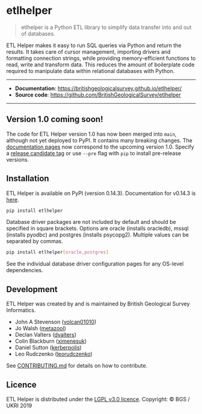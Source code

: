 # etlhelper

> etlhelper is a Python ETL library to simplify data transfer into and out of databases.

ETL Helper makes it easy to run SQL queries via Python and return the
results.
It takes care of cursor management, importing drivers and formatting connection strings,
while providing memory-efficient functions to read, write and transform data.
This reduces the amount of boilerplate code required to manipulate data within relational
databases with Python.

---

+ **Documentation**: https://britishgeologicalsurvey.github.io/etlhelper/
+ **Source code**: https://github.com/BritishGeologicalSurvey/etlhelper

---

## Version 1.0 coming soon!

The code for ETL Helper version 1.0 has now been merged into `main`, although not yet deployed to PyPI.
It contains many breaking changes.
The [documentation pages](https://britishgeologicalsurvey.github.io/etlhelper/) now correspond to the upcoming version 1.0.
Specify a [release candidate tag](https://pypi.org/project/etlhelper/#history) or use `--pre` flag with `pip` to install pre-release versions.

## Installation

ETL Helper is available on PyPI (version 0.14.3).
Documentation for v0.14.3 is [here](https://github.com/BritishGeologicalSurvey/etlhelper/tree/v0.14.3#readme).

```bash
pip install etlhelper
```

Database driver packages are not included by default and should be specified in square brackets. Options are oracle (installs oracledb), mssql (installs pyodbc) and postgres (installs psycopg2). Multiple values can be separated by commas.

```bash
pip install etlhelper[oracle,postgres]
```

See the individual database driver configuration pages for any OS-level dependencies.


## Development

ETL Helper was created by and is maintained by British Geological Survey Informatics.

+ John A Stevenson ([volcan01010](https://github.com/volcan01010))
+ Jo Walsh ([metazool](https://github.com/metazool))
+ Declan Valters ([dvalters](https://github.com/dvalters))
+ Colin Blackburn ([ximenesuk](https://github.com/ximenesuk))
+ Daniel Sutton ([kerberpolis](https://github.com/kerberpolis))
+ Leo Rudczenko ([leorudczenko](https://github.com/leorudczenko))

See [CONTRIBUTING.md](CONTRIBUTING.md) for details on how to contribute.

## Licence

ETL Helper is distributed under the [LGPL v3.0 licence](LICENSE).
Copyright: © BGS / UKRI 2019
